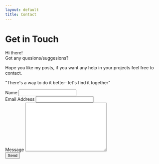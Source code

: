 ```yaml
---
layout: default
title: Contact
---
```


<div id="contact">
  <h1 class="pageTitle">Get in Touch</h1>
  <div class="contactContent">
    <p class="intro">Hi there!<br/>Got any quesions/suggesions?</p>
    <p>Hope you like my posts, if you want any help in your projects feel free to contact.</p>
    <p>"There's a way to do it better- let's find it together"</p>
  </div>
  <form action="http://formspree.io/your@mail.com" method="POST">
    <label for="name">Name</label>
    <input type="text" id="name" name="name" class="full-width"><br>
    <label for="email">Email Address</label>
    <input type="email" id="email" name="_replyto" class="full-width"><br>
    <label for="message">Message</label>
    <textarea name="message" id="message" cols="30" rows="10" class="full-width"></textarea><br>
    <input type="submit" value="Send" class="button">
  </form>
</div>
